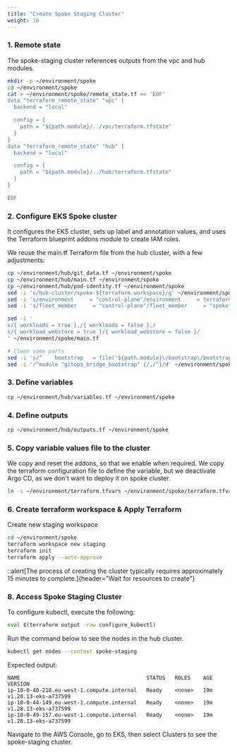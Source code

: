 ```yaml
---
title: "Create Spoke Staging Cluster"
weight: 10
---
```


### 1. Remote state

The spoke-staging cluster references outputs from the vpc and hub modules.

```bash
mkdir -p ~/environment/spoke
cd ~/environment/spoke
cat > ~/environment/spoke/remote_state.tf << 'EOF'
data "terraform_remote_state" "vpc" {
  backend = "local"

  config = {
    path = "${path.module}/../vpc/terraform.tfstate"
  }
}
data "terraform_remote_state" "hub" {
  backend = "local"

  config = {
    path = "${path.module}/../hub/terraform.tfstate"
  }
}

EOF
```

### 2. Configure EKS Spoke cluster

It configures the EKS cluster, sets up label and annotation values, and uses the Terraform blueprint addons module to create IAM roles.

We reuse the main.tf Terraform file from the hub cluster, with a few adjustments:

```bash
cp ~/environment/hub/git_data.tf ~/environment/spoke
cp ~/environment/hub/main.tf ~/environment/spoke
cp ~/environment/hub/pod-identity.tf ~/environment/spoke
sed -i 's/hub-cluster/spoke-${terraform.workspace}/g' ~/environment/spoke/main.tf
sed -i 's/environment     = "control-plane"/environment     = terraform.workspace/' ~/environment/spoke/main.tf
sed -i 's/fleet_member     = "control-plane"/fleet_member     = "spoke"/' ~/environment/spoke/main.tf

sed -i '
s/{ workloads = true },/{ workloads = false },/
s/{ workload_webstore = true }/{ workload_webstore = false }/
' ~/environment/spoke/main.tf

# Clean some parts
sed -i 's/^    bootstrap   = file("${path.module}\/bootstrap\/bootstrap-applicationset.yaml")/#    bootstrap   = file("${path.module}\/bootstrap\/bootstrap-applicationset.yaml")/' ~/environment/spoke/main.tf
sed -i '/^module "gitops_bridge_bootstrap" {/,/^}/d' ~/environment/spoke/main.tf
```

### 3. Define variables

```bash
cp ~/environment/hub/variables.tf ~/environment/spoke
```

### 4. Define outputs

```bash
cp ~/environment/hub/outputs.tf ~/environment/spoke
```

### 5. Copy variable values file to the cluster

We copy and reset the addons, so that we enable when required.
We copy the terraform configuration file to define the variable, but we deactivate Argo CD, as we don't want to deploy it on spoke cluster.

```bash
ln -s ~/environment/terraform.tfvars ~/environment/spoke/terraform.tfvars
```

### 6. Create terraform workspace & Apply Terraform

Create new staging workspace

```bash
cd ~/environment/spoke
terraform workspace new staging
terraform init
terraform apply --auto-approve
```

::alert[The process of creating the cluster typically requires approximately 15 minutes to complete.]{header="Wait for resources to create"}

### 8. Access Spoke Staging Cluster

To configure kubectl, execute the following:

```bash
eval $(terraform output -raw configure_kubectl)
```

Run the command below to see the nodes in the hub cluster.

```bash
kubectl get nodes --context spoke-staging
```

Expected output:

```
NAME                                        STATUS   ROLES    AGE   VERSION
ip-10-0-40-218.eu-west-1.compute.internal   Ready    <none>   19m   v1.28.13-eks-a737599
ip-10-0-44-149.eu-west-1.compute.internal   Ready    <none>   19m   v1.28.13-eks-a737599
ip-10-0-49-157.eu-west-1.compute.internal   Ready    <none>   19m   v1.28.13-eks-a737599
```

Navigate to the AWS Console, go to EKS, then select Clusters to see the spoke-staging cluster.

